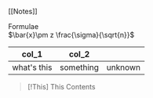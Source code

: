 [[Notes]]

Formulae<br>
$\bar{x}\pm z \frac{\sigma}{\sqrt{n}}$ 

| col_1       | col_2     |     |
| ----------- | --------- | --- |
| what's this | something | unknown |


> [!This] This
> Contents
> 
